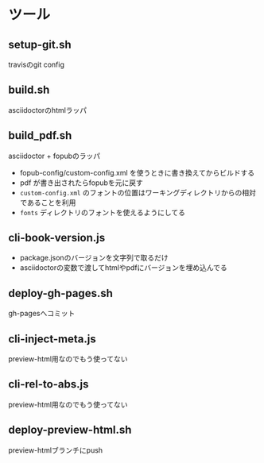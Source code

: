 # ツール

## setup-git.sh

travisのgit config

## build.sh

asciidoctorのhtmlラッパ

## build_pdf.sh

asciidoctor + fopubのラッパ

- fopub-config/custom-config.xml を使うときに書き換えてからビルドする
- pdf が書き出されたらfopubを元に戻す
- `custom-config.xml` のフォントの位置はワーキングディレクトリからの相対であることを利用
- `fonts` ディレクトリのフォントを使えるようにしてる

## cli-book-version.js

- package.jsonのバージョンを文字列で取るだけ
- asciidoctorの変数で渡してhtmlやpdfにバージョンを埋め込んでる

## deploy-gh-pages.sh

gh-pagesへコミット

## cli-inject-meta.js

preview-html用なのでもう使ってない

## cli-rel-to-abs.js

preview-html用なのでもう使ってない

## deploy-preview-html.sh

preview-htmlブランチにpush